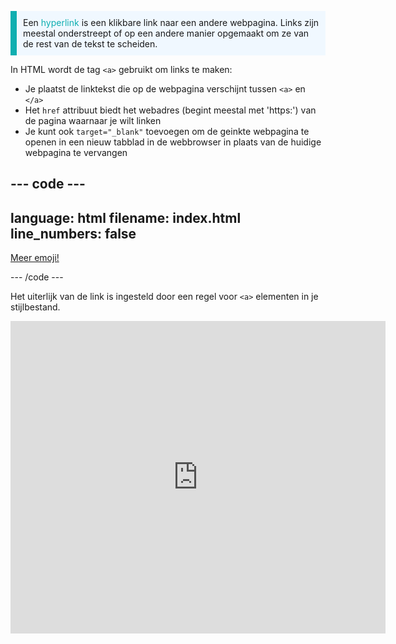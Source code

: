 <p style="border-left: solid; border-width:10px; border-color: #0faeb0; background-color: aliceblue; padding: 10px;">
Een <span style="color: #0faeb0">hyperlink</span> is een klikbare link naar een andere webpagina. Links zijn meestal onderstreept of op een andere manier opgemaakt om ze van de rest van de tekst te scheiden. 
</p>

In HTML wordt de tag `<a>` gebruikt om links te maken:

- Je plaatst de linktekst die op de webpagina verschijnt tussen `<a>` en `</a>`
- Het `href` attribuut biedt het webadres (begint meestal met 'https:') van de pagina waarnaar je wilt linken
- Je kunt ook `target="_blank"` toevoegen om de geinkte webpagina te openen in een nieuw tabblad in de webbrowser in plaats van de huidige webpagina te vervangen

## --- code ---

language: html
filename: index.html
line_numbers: false
--------------------------------------------------------

<p><a href="https://rpf.io/emoji" target="_blank">Meer emoji!</a></p>

\--- /code ---

Het uiterlijk van de link is ingesteld door een regel voor `<a>` elementen in je stijlbestand.

<iframe src="https://editor.raspberrypi.org/en/embed/viewer/web-create-link" width="600" height="500" frameborder="0" marginwidth="0" marginheight="0" allowfullscreen> </iframe>
